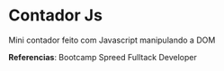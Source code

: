 # Contador Js

Mini contador feito com Javascript manipulando a DOM

**Referencias**: Bootcamp Spreed Fulltack Developer